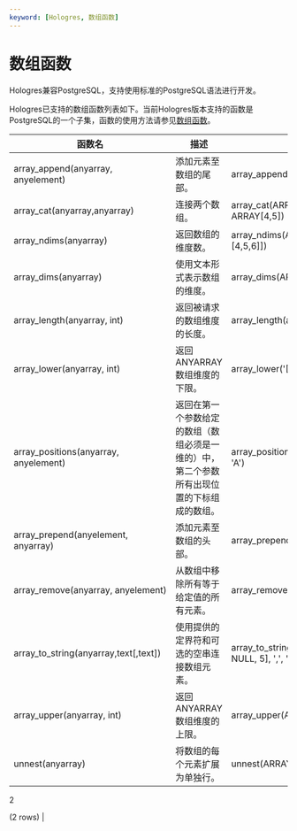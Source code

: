 ```yaml
---
keyword: [Hologres, 数组函数]
---
```


# 数组函数

Hologres兼容PostgreSQL，支持使用标准的PostgreSQL语法进行开发。

Hologres已支持的数组函数列表如下。当前Hologres版本支持的函数是PostgreSQL的一个子集，函数的使用方法请参见[数组函数](https://www.postgresql.org/docs/11/functions-array.html)。

|函数名|描述|用例|结果|
|---|--|--|--|
|array\_append\(anyarray, anyelement\)|添加元素至数组的尾部。|array\_append\(ARRAY\[1,2\], 3\)|\{1,2,3\}|
|array\_cat\(anyarray,anyarray\)|连接两个数组。|array\_cat\(ARRAY\[1,2,3\], ARRAY\[4,5\]\)|\{1,2,3,4,5\}|
|array\_ndims\(anyarray\)|返回数组的维度数。|array\_ndims\(ARRAY\[\[1,2,3\], \[4,5,6\]\]\)|2|
|array\_dims\(anyarray\)|使用文本形式表示数组的维度。|array\_dims\(ARRAY\[\[1,2,3\], \[4,5,6\]\]\)|\[1:2\]\[1:3\]|
|array\_length\(anyarray, int\)|返回被请求的数组维度的长度。|array\_length\(array\[1,2,3\], 1\)|3|
|array\_lower\(anyarray, int\)|返回ANYARRAY数组维度的下限。|array\_lower\('\[0:2\]=\{1,2,3\}'::int\[\], 1\)|0|
|array\_positions\(anyarray, anyelement\)|返回在第一个参数给定的数组（数组必须是一维的）中， 第二个参数所有出现位置的下标组成的数组。|array\_positions\(ARRAY\['A','A','B','A'\], 'A'\)|\{1,2,4\}|
|array\_prepend\(anyelement, anyarray\)|添加元素至数组的头部。|array\_prepend\(1, ARRAY\[2,3\]\)|\{1,2,3\}|
|array\_remove\(anyarray, anyelement\)|从数组中移除所有等于给定值的所有元素。|array\_remove\(ARRAY\[1,2,3,2\], 2\)|\{1,3\}|
|array\_to\_string\(anyarray,text\[,text\]\)|使用提供的定界符和可选的空串连接数组元素。|array\_to\_string\(ARRAY\[1, 2, 3, NULL, 5\], ',', '\*'\)|1,2,3,\*,5|
|array\_upper\(anyarray, int\)|返回ANYARRAY数组维度的上限。|array\_upper\(ARRAY\[1,8,3,7\], 1\)|4|
|unnest\(anyarray\)|将数组的每个元素扩展为单独行。|unnest\(ARRAY\[1,2\]\)|1

2

\(2 rows\) |

